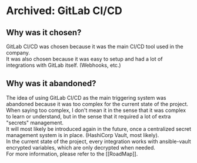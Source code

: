 # Archived: GitLab CI/CD
## Why was it chosen?
GitLab CI/CD was chosen because it was the main CI/CD tool used in the company.  
It was also chosen because it was easy to setup and had a lot of integrations with GitLab itself. (Webhooks, etc.)  

## Why was it abandoned?  
The idea of using GitLab CI/CD as the main triggering system was abandoned because it was too complex for the current state of the project.  
When saying too complex, I don't mean it in the sense that it was complex to learn or understand, but in the sense that it required a lot of extra "secrets" management.  
It will most likely be introduced again in the future, once a centralized secret management system is in place. (HashiCorp Vault, most likely).  
In the current state of the project, every integration works with ansible-vault encrypted variables, which are only decrypted when needed.  
For more information, please refer to the [[RoadMap]].